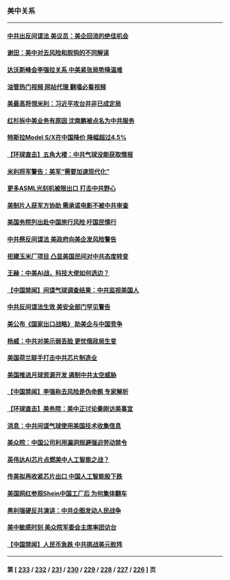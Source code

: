 ### 美中关系
---
#### [中共出反间谍法 美议员：美企回流的绝佳机会](../../pages/nf1412576/n14026794.md?07030045) 
#### [谢田：美中对去风险和脱钩的不同解读](../../pages/nf1412576/n14026631.md?07030045) 
#### [达沃斯峰会李强拉关系 中美紧张局势降温难](../../pages/nf1412576/n14026577.md?07030045) 
#### [油管热门视频 网站代理 翻墙必看视频](http://138.2.39.72:81/youtube.html?epic-marker?07030045)
#### [美最高将领米利：习近平攻台并非已成定局](../../pages/nf1412576/n14026362.md?07030045) 
#### [红杉拆中美业务有原因 沈南鹏被点名为中共服务](../../pages/nf1412576/n14026391.md?07030045) 
#### [特斯拉Model S/X在中国降价 降幅超过4.5%](../../pages/nf1412576/n14026453.md?07030045) 
#### [【环球直击】五角大楼：中共气球没能获取情报](../../pages/nf1412576/n14025936.md?07030045) 
#### [米利将军警告：美军“需要加速现代化”](../../pages/nf1412576/n14026055.md?07030045) 
#### [更多ASML光刻机被限出口 打击中共野心](../../pages/nf1412576/n14025979.md?07030045) 
#### [美制片人获军方协助 需承诺电影不被中共审查](../../pages/nf1412576/n14025928.md?07030045) 
#### [美国务院列出赴中国旅行风险 吁国民慎行](../../pages/nf1412576/n14025913.md?07030045) 
#### [中共祭反间谍法 美政府向美企发风险警告](../../pages/nf1412576/n14025902.md?07030045) 
#### [拒建玉米厂项目 凸显美国民间对中共态度转变](../../pages/nf1412576/n14025835.md?07030045) 
#### [王赫：中美AI战，科技大佬如何选边？](../../pages/nf1412576/n14025558.md?07030045) 
#### [【中国禁闻】间谍气球调查结果：中共监视美国人](../../pages/nf1412576/n14024804.md?07030045) 
#### [中共反间谍法生效 美安全部门罕见警告](../../pages/nf1412576/n14025385.md?07030045) 
#### [美公布《国家出口战略》 助美企与中国竞争](../../pages/nf1412576/n14025278.md?07030045) 
#### [杨威：中共对美示弱丢脸 更忧俄政局生变](../../pages/nf1412576/n14025329.md?07030045) 
#### [美国荷兰联手打击中共芯片制造业](../../pages/nf1412576/n14025247.md?07030045) 
#### [美国推进月球资源开发 遏制中共太空威胁](../../pages/nf1412576/n14024993.md?07030045) 
#### [【中国禁闻】李强称去风险是伪命题 专家解析](../../pages/nf1412576/n14024407.md?07030045) 
#### [【环球直击】美务院：美中正讨论秦刚访美事宜](../../pages/nf1412576/n14024405.md?07030045) 
#### [消息：中共间谍气球使用美国技术收集信息](../../pages/nf1412576/n14024759.md?07030045) 
#### [美众院：中国公司利用漏洞规避强迫劳动禁令](../../pages/nf1412576/n14024344.md?07030045) 
#### [英伟达AI芯片点燃美中人工智能之战？](../../pages/nf1412576/n14024381.md?07030045) 
#### [传美拟再收紧芯片出口 中国人工智能股下跌](../../pages/nf1412576/n14024306.md?07030045) 
#### [美国网红参观Shein中国工厂后 为何集体翻车](../../pages/nf1412576/n14024265.md?07030045) 
#### [黑利强硬反共演讲：中共企图发动人民战争](../../pages/nf1412576/n14024162.md?07030045) 
#### [美中敏感时刻 美众院军委会主席率团访台](../../pages/nf1412576/n14024129.md?07030045) 
#### [【中国禁闻】人民币急跌 中共挑战美元败阵](../../pages/nf1412576/n14023742.md?07030045) 

---
#### 第 [ [233](./233.md?07030045) / [232](./232.md?07030045) / [231](./231.md?07030045) / [230](./230.md?07030045) / [229](./229.md?07030045) / [228](./228.md?07030045) / [227](./227.md?07030045) / [226](./226.md?07030045) ] 页
